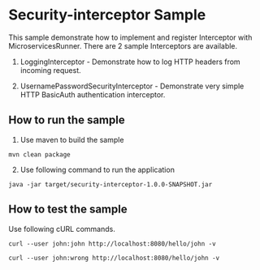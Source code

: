 # Security-interceptor Sample

This sample demonstrate how to implement and register Interceptor with MicroservicesRunner. There are 2 sample
Interceptors are available.

1. LoggingInterceptor - Demonstrate how to log HTTP headers from incoming request.

2. UsernamePasswordSecurityInterceptor - Demonstrate very simple HTTP BasicAuth authentication interceptor.


How to run the sample  
------------------------------------------
1. Use maven to build the sample 
```
mvn clean package 
```
2. Use following command to run the application 
```
java -jar target/security-interceptor-1.0.0-SNAPSHOT.jar
```
How to test the sample  
------------------------------------------

Use following cURL commands.  
```
curl --user john:john http://localhost:8080/hello/john -v

curl --user john:wrong http://localhost:8080/hello/john -v

```
